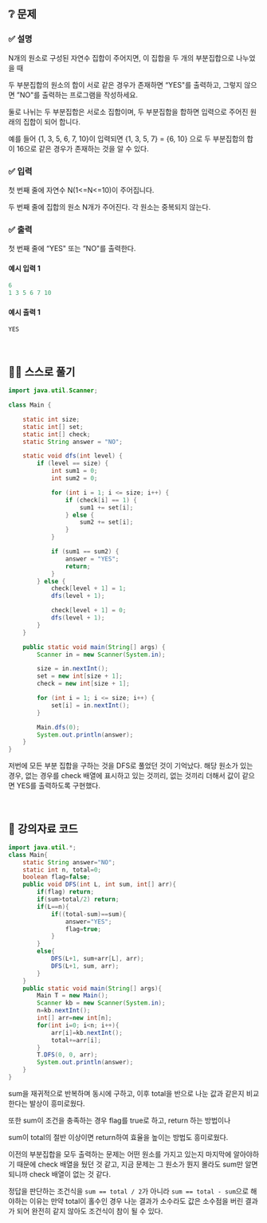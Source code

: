 ## ❔ 문제
### ✅ 설명
N개의 원소로 구성된 자연수 집합이 주어지면, 이 집합을 두 개의 부분집합으로 나누었을 때

두 부분집합의 원소의 합이 서로 같은 경우가 존재하면 “YES"를 출력하고, 그렇지 않으면 ”NO"를 출력하는 프로그램을 작성하세요.

둘로 나뉘는 두 부분집합은 서로소 집합이며, 두 부분집합을 합하면 입력으로 주어진 원래의 집합이 되어 합니다.

예를 들어 {1, 3, 5, 6, 7, 10}이 입력되면 {1, 3, 5, 7} = {6, 10} 으로 두 부분집합의 합이 16으로 같은 경우가 존재하는 것을 알 수 있다.

### ✅ 입력
첫 번째 줄에 자연수 N(1<=N<=10)이 주어집니다.

두 번째 줄에 집합의 원소 N개가 주어진다. 각 원소는 중복되지 않는다.

### ✅ 출력
첫 번째 줄에 “YES" 또는 ”NO"를 출력한다.

#### 예시 입력 1
``` java
6
1 3 5 6 7 10 
```

#### 예시 출력 1
``` java
YES
```

<br>

## ✍🏻 스스로 풀기

``` java
import java.util.Scanner;

class Main {

	static int size;
	static int[] set;
	static int[] check;
	static String answer = "NO";

	static void dfs(int level) {
		if (level == size) {
			int sum1 = 0;
			int sum2 = 0;

			for (int i = 1; i <= size; i++) {
				if (check[i] == 1) {
					sum1 += set[i];
				} else {
					sum2 += set[i];
				}
			}

			if (sum1 == sum2) {
				answer = "YES";
				return;
			}
		} else {
			check[level + 1] = 1;
			dfs(level + 1);

			check[level + 1] = 0;
			dfs(level + 1);
		}
	}

	public static void main(String[] args) {
		Scanner in = new Scanner(System.in);

		size = in.nextInt();
		set = new int[size + 1];
		check = new int[size + 1];

		for (int i = 1; i <= size; i++) {
			set[i] = in.nextInt();
		}

		Main.dfs(0);
		System.out.println(answer);
	}
}
```

저번에 모든 부분 집합을 구하는 것을 DFS로 풀었던 것이 기억났다. 해당 원소가 있는 경우, 없는 경우를 check 배열에 표시하고 있는 것끼리, 없는 것끼리 더해서 값이 같으면 YES를 출력하도록 구현했다.

<br>

## 📖 강의자료 코드

``` java
import java.util.*;
class Main{
	static String answer="NO";
	static int n, total=0;
	boolean flag=false;
	public void DFS(int L, int sum, int[] arr){
		if(flag) return;
		if(sum>total/2) return;
		if(L==n){
			if((total-sum)==sum){
				answer="YES";
				flag=true;
			}	
		}
		else{
			DFS(L+1, sum+arr[L], arr);
			DFS(L+1, sum, arr);
		}
	}
	public static void main(String[] args){
		Main T = new Main();
		Scanner kb = new Scanner(System.in);
		n=kb.nextInt();
		int[] arr=new int[n];
		for(int i=0; i<n; i++){
			arr[i]=kb.nextInt();
			total+=arr[i];
		}
		T.DFS(0, 0, arr);
		System.out.println(answer);
	}
}
```

sum을 재귀적으로 반복하며 동시에 구하고, 이후 total을 반으로 나눈 값과 같은지 비교한다는 발상이 흥미로웠다.

또한 sum이 조건을 충족하는 경우 flag를 true로 하고, return 하는 방법이나

sum이 total의 절반 이상이면 return하여 효율을 높이는 방법도 흥미로웠다.

이전의 부분집합을 모두 출력하는 문제는 어떤 원소를 가지고 있는지 마지막에 알아야하기 때문에 check 배열을 뒀던 것 같고, 
지금 문제는 그 원소가 뭔지 몰라도 sum만 알면 되니까 check 배열이 없는 것 같다.

정답을 판단하는 조건식을 `sum == total / 2`가 아니라 `sum == total - sum`으로 해야하는 이유는 만약 total이 홀수인 경우 나눈 결과가 소수라도 값은 소수점을 버린 결과가 되어 완전히 같지 
않아도 조건식이 참이 될 수 있다.
